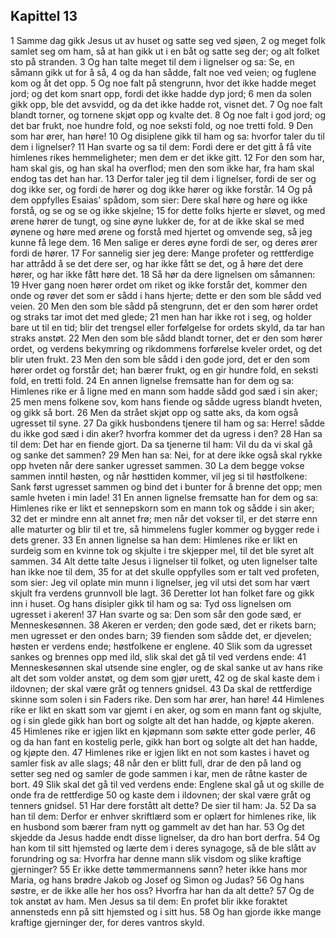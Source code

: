 ## Kapittel 13

1 Samme dag gikk Jesus ut av huset og satte seg ved sjøen,
2 og meget folk samlet seg om ham, så at han gikk ut i en båt og satte seg der; og alt folket sto på stranden.
3 Og han talte meget til dem i lignelser og sa: Se, en såmann gikk ut for å så,
4 og da han sådde, falt noe ved veien; og fuglene kom og åt det opp.
5 Og noe falt på stengrunn, hvor det ikke hadde meget jord; og det kom snart opp, fordi det ikke hadde dyp jord;
6 men da solen gikk opp, ble det avsvidd, og da det ikke hadde rot, visnet det.
7 Og noe falt blandt torner, og tornene skjøt opp og kvalte det.
8 Og noe falt i god jord; og det bar frukt, noe hundre fold, og noe seksti fold, og noe tretti fold.
9 Den som har ører, han høre!
10 Og disiplene gikk til ham og sa: hvorfor taler du til dem i lignelser?
11 Han svarte og sa til dem: Fordi dere er det gitt å få vite himlenes rikes hemmeligheter; men dem er det ikke gitt.
12 For den som har, ham skal gis, og han skal ha overflod; men den som ikke har, fra ham skal endog tas det han har.
13 Derfor taler jeg til dem i lignelser, fordi de ser og dog ikke ser, og fordi de hører og dog ikke hører og ikke forstår.
14 Og på dem oppfylles Esaias' spådom, som sier: Dere skal høre og høre og ikke forstå, og se og se og ikke skjelne;
15 for dette folks hjerte er sløvet, og med ørene hører de tungt, og sine øyne lukker de, for at de ikke skal se med øynene og høre med ørene og forstå med hjertet og omvende seg, så jeg kunne få lege dem.
16 Men salige er deres øyne fordi de ser, og deres ører fordi de hører.
17 For sannelig sier jeg dere: Mange profeter og rettferdige har attrådd å se det dere ser, og har ikke fått se det, og å høre det dere hører, og har ikke fått høre det.
18 Så hør da dere lignelsen om såmannen:
19 Hver gang noen hører ordet om riket og ikke forstår det, kommer den onde og røver det som er sådd i hans hjerte; dette er den som ble sådd ved veien.
20 Men den som ble sådd på stengrunn, det er den som hører ordet og straks tar imot det med glede;
21 men han har ikke rot i seg, og holder bare ut til en tid; blir det trengsel eller forfølgelse for ordets skyld, da tar han straks anstøt.
22 Men den som ble sådd blandt torner, det er den som hører ordet, og verdens bekymring og rikdommens forførelse kveler ordet, og det blir uten frukt.
23 Men den som ble sådd i den gode jord, det er den som hører ordet og forstår det; han bærer frukt, og en gir hundre fold, en seksti fold, en tretti fold.
24 En annen lignelse fremsatte han for dem og sa: Himlenes rike er å ligne med en mann som hadde sådd god sæd i sin aker;
25 men mens folkene sov, kom hans fiende og sådde ugress blandt hveten, og gikk så bort.
26 Men da strået skjøt opp og satte aks, da kom også ugresset til syne.
27 Da gikk husbondens tjenere til ham og sa: Herre! sådde du ikke god sæd i din aker? hvorfra kommer det da ugress i den?
28 Han sa til dem: Det har en fiende gjort. Da sa tjenerne til ham: Vil du da vi skal gå og sanke det sammen?
29 Men han sa: Nei, for at dere ikke også skal rykke opp hveten når dere sanker ugresset sammen.
30 La dem begge vokse sammen inntil høsten, og når høsttiden kommer, vil jeg si til høstfolkene: Sank først ugresset sammen og bind det i bunter for å brenne det opp; men samle hveten i min lade!
31 En annen lignelse fremsatte han for dem og sa: Himlenes rike er likt et sennepskorn som en mann tok og sådde i sin aker;
32 det er mindre enn alt annet frø; men når det vokser til, er det større enn alle maturter og blir til et tre, så himmelens fugler kommer og bygger rede i dets grener.
33 En annen lignelse sa han dem: Himlenes rike er likt en surdeig som en kvinne tok og skjulte i tre skjepper mel, til det ble syret alt sammen.
34 Alt dette talte Jesus i lignelser til folket, og uten lignelser talte han ikke noe til dem,
35 for at det skulle oppfylles som er talt ved profeten, som sier: Jeg vil oplate min munn i lignelser, jeg vil utsi det som har vært skjult fra verdens grunnvoll ble lagt.
36 Deretter lot han folket fare og gikk inn i huset. Og hans disipler gikk til ham og sa: Tyd oss lignelsen om ugresset i akeren!
37 Han svarte og sa: Den som sår den gode sæd, er Menneskesønnen.
38 Akeren er verden; den gode sæd, det er rikets barn; men ugresset er den ondes barn;
39 fienden som sådde det, er djevelen; høsten er verdens ende; høstfolkene er englene.
40 Slik som da ugresset sankes og brennes opp med ild, slik skal det gå til ved verdens ende:
41 Menneskesønnen skal utsende sine engler, og de skal sanke ut av hans rike alt det som volder anstøt, og dem som gjør urett,
42 og de skal kaste dem i ildovnen; der skal være gråt og tenners gnidsel.
43 Da skal de rettferdige skinne som solen i sin Faders rike. Den som har ører, han høre!
44 Himlenes rike er likt en skatt som var gjemt i en aker, og som en mann fant og skjulte, og i sin glede gikk han bort og solgte alt det han hadde, og kjøpte akeren.
45 Himlenes rike er igjen likt en kjøpmann som søkte etter gode perler,
46 og da han fant en kostelig perle, gikk han bort og solgte alt det han hadde, og kjøpte den.
47 Himlenes rike er igjen likt en not som kastes i havet og samler fisk av alle slags;
48 når den er blitt full, drar de den på land og setter seg ned og samler de gode sammen i kar, men de råtne kaster de bort.
49 Slik skal det gå til ved verdens ende: Englene skal gå ut og skille de onde fra de rettferdige
50 og kaste dem i ildovnen; der skal være gråt og tenners gnidsel.
51 Har dere forstått alt dette? De sier til ham: Ja.
52 Da sa han til dem: Derfor er enhver skriftlærd som er oplært for himlenes rike, lik en husbond som bærer fram nytt og gammelt av det han har.
53 Og det skjedde da Jesus hadde endt disse lignelser, da dro han bort derfra.
54 Og han kom til sitt hjemsted og lærte dem i deres synagoge, så de ble slått av forundring og sa: Hvorfra har denne mann slik visdom og slike kraftige gjerninger?
55 Er ikke dette tømmermannens sønn? heter ikke hans mor Maria, og hans brødre Jakob og Josef og Simon og Judas?
56 Og hans søstre, er de ikke alle her hos oss? Hvorfra har han da alt dette?
57 Og de tok anstøt av ham. Men Jesus sa til dem: En profet blir ikke foraktet annensteds enn på sitt hjemsted og i sitt hus.
58 Og han gjorde ikke mange kraftige gjerninger der, for deres vantros skyld.
